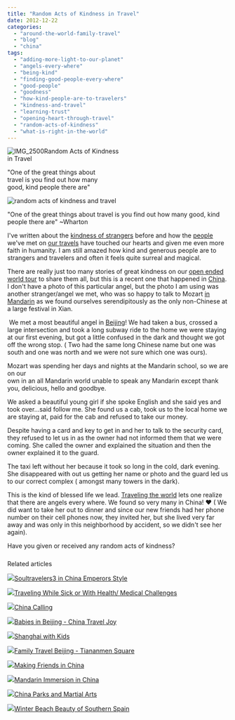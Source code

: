 ```yaml
---
title: "Random Acts of Kindness in Travel"
date: 2012-12-22
categories: 
  - "around-the-world-family-travel"
  - "blog"
  - "china"
tags: 
  - "adding-more-light-to-our-planet"
  - "angels-every-where"
  - "being-kind"
  - "finding-good-people-every-where"
  - "good-people"
  - "goodness"
  - "how-kind-people-are-to-travelers"
  - "kindness-and-travel"
  - "learning-trust"
  - "opening-heart-through-travel"
  - "random-acts-of-kindness"
  - "what-is-right-in-the-world"
---
```


![IMG_2500](https://pub-ac94b3f306b24c0dba4238943c97f2e1.r2.dev/6a00e5502a95078833017c34dfb5a8970b.jpg)Random Acts of Kindness  
in Travel  
  
"One of the great things about  
travel is you find out how many  
good, kind people there are"

<!--more-->  
![random acts of kindness and travel](https://pub-ac94b3f306b24c0dba4238943c97f2e1.r2.dev/6a00e5502a95078833017ee6832e0a970d.jpg)  
  
"One of the great things about travel is you find out how many good, kind people there are" ~Wharton  
  
I've written about the [kindness of strangers](http://soultravelers3new.local/2008/07/kindness-of-str.html "random acts of travel") before and how the [people](http://soultravelers3new.local/2007/02/village-people.html " people and travel kindness") we've met on [our travels](http://soultravelers3new.local/2011/02/kids-friends-travel-on-the-ultimate-family-adventure.html "travel ultimate family trip") have touched our hearts and given me even more faith in humanity. I am still amazed how kind and generous people are to strangers and travelers and often it feels quite surreal and magical.  
  
There are really just too many stories of great kindness on our [open ended world tour](http://soultravelers3new.local/2012/01/amazing-family-world-tour.html "open ended world tour") to share them all, but this is a recent one that happened in [China](http://soultravelers3new.local/2012/11/china-travel-in-the-autumn.html "travel to China"). I don't have a photo of this particular angel, but the photo I am using was another stranger/angel we met, who was so happy to talk to Mozart [in Mandarin](http://soultravelers3new.local/2011/01/only-american-girl-in-an-all-mandarin-school-chinese-immersion-in-language-culture-through-school.html "how to learn mandarin in Asia") as we found ourselves serendipitously as the only non-Chinese at a large festival in Xian.  
  
 We met a most beautiful angel in [Beijing](http://soultravelers3new.local/2012/11/beijing-bikes-and-beauty.html "travel to Beijing")! We had taken a bus, crossed a large intersection and took a long subway ride to the home we were staying at our first evening, but got a little confused in the dark and thought we got off the wrong stop. ( Two had the same long Chinese name but one was south and one was north and we were not sure which one was ours).  
  
Mozart was spending her days and nights at the Mandarin school, so we are on our  
own in an all Mandarin world unable to speak any Mandarin except thank you, delicious, hello and goodbye.  
  
We asked a beautiful young girl if she spoke English and she said yes and took over...said follow me. She found us a cab, took us to the local home we are staying at, paid for the cab and refused to take our money.  
  
Despite having a card and key to get in and her to talk to the security card, they refused to let us in as the owner had not informed them that we were coming. She called the owner and explained the situation and then the owner explained it to the guard.  
  
The taxi left without her because it took so long in the cold, dark evening. She disappeared with out us getting her name or photo and the guard led us to our correct complex ( amongst many towers in the dark).  
  
This is the kind of blessed life we lead. [Traveling the world](http://soultravelers3new.local/2009/04/how-to-travel-the-world-as-a-digital-nomad-family.html "traveling the world") lets one realize that there are angels every where. We found so very many in China! ♥ ( We did want to take her out to dinner and since our new friends had her phone number on their cell phones now, they invited her, but she lived very far away and was only in this neighborhood by accident, so we didn't see her again).  
  
Have you given or received any random acts of kindness?  

#####   
  
  

Related articles

[![](http://i.zemanta.com/130189927_80_80.jpg)](http://soultravelers3new.local/2012/12/soultravelers3-in-china-emperors-style.html)[Soultravelers3 in China Emperors Style](http://soultravelers3new.local/2012/12/soultravelers3-in-china-emperors-style.html)

[![](http://i.zemanta.com/120875588_80_80.jpg)](http://soultravelers3new.local/2012/10/traveling-while-sick-or-with-health-medical-challenges.html)[Traveling While Sick or With Health/ Medical Challenges](http://soultravelers3new.local/2012/10/traveling-while-sick-or-with-health-medical-challenges.html)

[![](http://i.zemanta.com/129923404_80_80.jpg)](http://soultravelers3new.local/2012/12/china-calling.html)[China Calling](http://soultravelers3new.local/2012/12/china-calling.html)

[![](http://i.zemanta.com/125331496_80_80.jpg)](http://soultravelers3new.local/2012/11/babies-in-beijing-china-travel-joy.html)[Babies in Beijing - China Travel Joy](http://soultravelers3new.local/2012/11/babies-in-beijing-china-travel-joy.html)

[![](http://i.zemanta.com/129131608_80_80.jpg)](http://soultravelers3new.local/2012/11/shanghai-with-kids.html)[Shanghai with Kids](http://soultravelers3new.local/2012/11/shanghai-with-kids.html)

[![](http://i.zemanta.com/130971769_80_80.jpg)](http://soultravelers3new.local/2012/12/family-travel-beijing-tiananmen-square.html)[Family Travel Beijing - Tiananmen Square](http://soultravelers3new.local/2012/12/family-travel-beijing-tiananmen-square.html)

[![](http://i.zemanta.com/133178311_80_80.jpg)](http://soultravelers3new.local/2012/12/making-friends-in-china-.html)[Making Friends in China](http://soultravelers3new.local/2012/12/making-friends-in-china-.html)

[![](http://i.zemanta.com/126145245_80_80.jpg)](http://soultravelers3new.local/2012/11/mandarin-immersion-in-china.html)[Mandarin Immersion in China](http://soultravelers3new.local/2012/11/mandarin-immersion-in-china.html)

[![](http://i.zemanta.com/125632758_80_80.jpg)](http://soultravelers3new.local/2012/11/china-parks-and-martial-arts.html)[China Parks and Martial Arts](http://soultravelers3new.local/2012/11/china-parks-and-martial-arts.html)

[![](http://i.zemanta.com/122660819_80_80.jpg)](http://soultravelers3new.local/2012/11/winter-beach-beauty-of-southern-spain.html)[Winter Beach Beauty of Southern Spain](http://soultravelers3new.local/2012/11/winter-beach-beauty-of-southern-spain.html)

